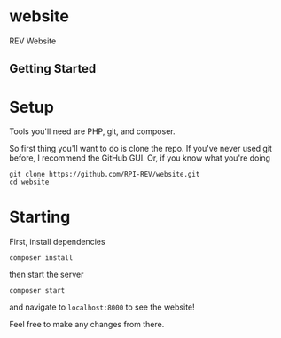 # website

REV Website

## Getting Started

# Setup

Tools you'll need are PHP, git, and composer.

So first thing you'll want to do is clone the repo. If you've never
used git before, I recommend the GitHub GUI. Or, if you know what you're
doing 

	git clone https://github.com/RPI-REV/website.git
	cd website

# Starting

First, install dependencies

	composer install

then start the server

	composer start

and navigate to `localhost:8000` to see the website!

Feel free to make any changes from there.